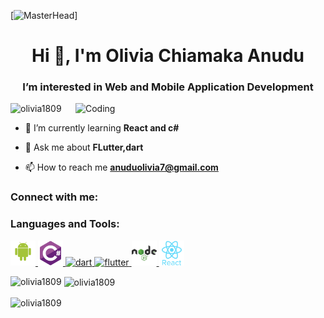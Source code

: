 [![MasterHead](https://pfps.gg/banner/8653-smile)]
<h1 align="center">Hi 👋, I'm Olivia Chiamaka Anudu</h1>
<h3 align="center">I’m interested in Web and Mobile Application Development</h3>
<img align="right" alt= "Coding" width="400" src="https://github.com/Olivia1809/Olivia1809/blob/main/banner.png" >

<p align="left"> <img src="https://komarev.com/ghpvc/?username=olivia1809&label=Profile%20views&color=0e75b6&style=flat" alt="olivia1809" /> </p>

- 🌱 I’m currently learning **React and c#**

- 💬 Ask me about **FLutter,dart**

- 📫 How to reach me **anuduolivia7@gmail.com**

<h3 align="left">Connect with me:</h3>
<p align="left">
</p>

<h3 align="left">Languages and Tools:</h3>
<p align="left"> <a href="https://developer.android.com" target="_blank" rel="noreferrer"> <img src="https://raw.githubusercontent.com/devicons/devicon/master/icons/android/android-original-wordmark.svg" alt="android" width="40" height="40"/> </a> <a href="https://www.w3schools.com/cs/" target="_blank" rel="noreferrer"> <img src="https://raw.githubusercontent.com/devicons/devicon/master/icons/csharp/csharp-original.svg" alt="csharp" width="40" height="40"/> </a> <a href="https://dart.dev" target="_blank" rel="noreferrer"> <img src="https://www.vectorlogo.zone/logos/dartlang/dartlang-icon.svg" alt="dart" width="40" height="40"/> </a> <a href="https://flutter.dev" target="_blank" rel="noreferrer"> <img src="https://www.vectorlogo.zone/logos/flutterio/flutterio-icon.svg" alt="flutter" width="40" height="40"/> </a> <a href="https://nodejs.org" target="_blank" rel="noreferrer"> <img src="https://raw.githubusercontent.com/devicons/devicon/master/icons/nodejs/nodejs-original-wordmark.svg" alt="nodejs" width="40" height="40"/> </a> <a href="https://reactjs.org/" target="_blank" rel="noreferrer"> <img src="https://raw.githubusercontent.com/devicons/devicon/master/icons/react/react-original-wordmark.svg" alt="react" width="40" height="40"/> </a> </p>

<p><img align="left" src="https://github-readme-stats.vercel.app/api/top-langs?username=olivia1809&show_icons=true&locale=en&layout=compact" alt="olivia1809" /></p>

<p>&nbsp;<img align="center" src="https://github-readme-stats.vercel.app/api?username=olivia1809&show_icons=true&locale=en" alt="olivia1809" /></p>

<p><img align="center" src="https://github-readme-streak-stats.herokuapp.com/?user=olivia1809&" alt="olivia1809" /></p>
